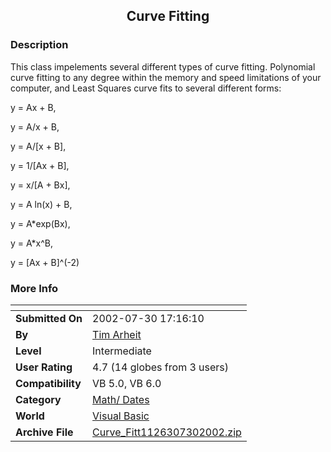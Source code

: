 ﻿<div align="center">

## Curve Fitting


</div>

### Description

This class impelements several different types of curve fitting. Polynomial curve fitting to any degree within the memory and speed limitations of your computer, and Least Squares curve fits to several different forms:

y = Ax + B,

y = A/x + B,

y = A/[x + B],

y = 1/[Ax + B],

y = x/[A + Bx],

y = A ln(x) + B,

y = A*exp(Bx),

y = A*x^B,

y = [Ax + B]^(-2)
 
### More Info
 


<span>             |<span>
---                |---
**Submitted On**   |2002-07-30 17:16:10
**By**             |[Tim Arheit](https://github.com/Planet-Source-Code/PSCIndex/blob/master/ByAuthor/tim-arheit.md)
**Level**          |Intermediate
**User Rating**    |4.7 (14 globes from 3 users)
**Compatibility**  |VB 5\.0, VB 6\.0
**Category**       |[Math/ Dates](https://github.com/Planet-Source-Code/PSCIndex/blob/master/ByCategory/math-dates__1-37.md)
**World**          |[Visual Basic](https://github.com/Planet-Source-Code/PSCIndex/blob/master/ByWorld/visual-basic.md)
**Archive File**   |[Curve\_Fitt1126307302002\.zip](https://github.com/Planet-Source-Code/tim-arheit-curve-fitting__1-37415/archive/master.zip)








